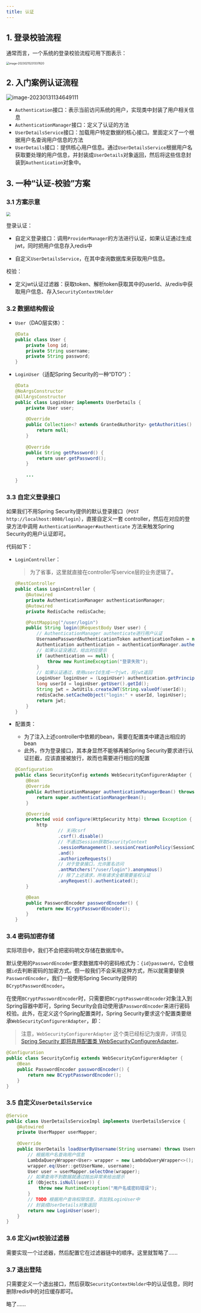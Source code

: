 ```yaml
---
title: 认证
---
```


## 1. 登录校验流程

通常而言，一个系统的登录校验流程可用下图表示：

<img src="https://figure-bed.chua-n.com/notebook/JavaWeb/SpringSecurity/image-20230215231337620.png" alt="image-20230215231337620" style="zoom:50%;" />

## 2. 入门案例认证流程

![image-20230131134649111](https://figure-bed.chua-n.com/notebook/JavaWeb/SpringSecurity/image-20230131134649111.png)

- `Authentication`接口：表示当前访问系统的用户，实现类中封装了用户相关信息
- `AuthenticationManager`接口：定义了认证的方法
- `UserDetailsService`接口：加载用户特定数据的核心接口。里面定义了一个根据用户名查询用户信息的方法
- `UserDetails`接口：提供核心用户信息。通过`UserDetailsService`根据用户名获取要处理的用户信息，并封装成`UserDetails`对象返回，然后将这些信息封装到`Authentication`对象中。

## 3. 一种“认证-校验”方案

### 3.1 方案示意

<img src="https://figure-bed.chua-n.com/notebook/JavaWeb/SpringSecurity/一个自定义认证-校验方案.png" style="zoom:67%;" />

登录认证：

- 自定义登录接口：调用`ProviderManager`的方法进行认证，如果认证通过生成jwt，同时把用户信息存入redis中

- 自定义`UserDetailsService`，在其中查询数据库来获取用户信息。


校验：

- 定义jwt认证过滤器：获取token、解析token获取其中的userId、从redis中获取用户信息、存入`SecurityContextHolder`

### 3.2 数据结构假设

- `User`（DAO层实体）：

  ```java
  @Data
  public class User {
      private long id;
      private String username;
      private String password;
  }
  ```

- `LoginUser`（适配Spring Security的一种“DTO”）：

  ```java
  @Data
  @NoArgsConstructor
  @AllArgsConstructor
  public class LoginUser implements UserDetails {
      private User user;
      
      @Override
      public Collection<? extends GrantedAuthority> getAuthorities() {
          return null;
      }
      
      @Override
      public String getPassword() {
          return user.getPassword();
      }
      
      ...
  }
  ```

### 3.3 自定义登录接口

如果我们不用Spring Security提供的默认登录接口（`POST http://localhost:8080/login`），直接自定义一套 controller，然后在对应的登录方法中调用 `AuthenticationManager#authenticate` 方法来触发Spring Security的用户认证即可。

代码如下：

- `LoginController`：

  > 为了省事，这里就直接在controller写service层的业务逻辑了。

  ```java
  @RestController
  public class LoginController {
      @Autowired
      private AuthenticationManager authenticationManager;
      @Autowired
      private RedisCache redisCache;
  
      @PostMapping("/user/login")
      public String login(@RequestBody User user) {
          // AuthenticationManager authenticate进行用户认证
          UsernamePasswordAuthenticationToken authenticationToken = new UsernamePasswordAuthenticationToken(user.getUsername(), user.getPassword());
          Authentication authentication = authenticationManager.authenticate(authenticationToken);
          // 如果认证没通过，给出对应提示
          if (authentication == null) {
              throw new RuntimeException("登录失败");
          }
          // 如果认证通过，使用userId生成一个jwt，将jwt返回
          LoginUser loginUser = (LoginUser) authentication.getPrincipal();
          long userId = loginUser.getUser().getId();
          String jwt = JwtUtils.createJWT(String.valueOf(userId));
          redisCache.setCacheObject("login:" + userId, loginUser);
          return jwt;
      }
  }
  ```

- 配置类：

  - 为了注入上述controller中依赖的bean，需要在配置类中建造出相应的bean
  - 此外，作为登录接口，其本身显然不能够再被Spring Security要求进行认证拦截，应该直接被放行，故而也需要进行相应的配置

  ```java
  @Configuration
  public class SecurityConfig extends WebSecurityConfigurerAdapter {
      @Bean
      @Override
      public AuthenticationManager authenticationManagerBean() throws Exception {
          return super.authenticationManagerBean();
      }
  
      @Override
      protected void configure(HttpSecurity http) throws Exception {
          http
                  // 关闭csrf
                  .csrf().disable()
                  // 不通过Session获取SecurityContext
                  .sessionManagement().sessionCreationPolicy(SessionCreationPolicy.STATELESS)
                  .and()
                  .authorizeRequests()
                  // 对于登录接口，允许匿名访问
                  .antMatchers("/user/login").anonymous()
                  // 除了上述请求，所有请求全都需要鉴权认证
                  .anyRequest().authenticated();
      }
  
      @Bean
      public PasswordEncoder passwordEncoder() {
          return new BCryptPasswordEncoder();
      }
  }
  ```

### 3.4 密码加密存储

实际项目中，我们不会把密码明文存储在数据库中。

默认使用的`PasswordEncoder`要求数据库中的密码格式为：`{id}password`，它会根据`id`去判断密码的加密方式。但一般我们不会采用这种方式，所以就需要替换`PasswordEncoder`，我们一般使用Spring Security提供的`BCryptPasswordEncoder`。

在使用`BCryptPasswordEncoder`时，只需要把`BCryptPasswordEncoder`对象注入到Spring容器中即可，Spring Security会自动使用该`PasswordEncoder`来进行密码校验。此外，在定义这个Spring配置类时，Spring Security要求这个配置类要继承`WebSecurityConfigurerAdapter`，即：

> 注意，`WebSecurityConfigurerAdapter` 这个类已经标记为废弃，详情见 [Spring Security 即将弃用配置类 WebSecurityConfigurerAdapter](https://cloud.tencent.com/developer/article/1972872)。

```java
@Configuration
public class SecurityConfig extends WebSecurityConfigurerAdapter {
    @Bean
    public PasswordEncoder passwordEncoder() {
        return new BCryptPasswordEncoder();
    }
}
```

### 3.5 自定义`UserDetailsService`

```java
@Service
public class UserDetailsServiceImpl implements UserDetailsService {
    @Autowired
    private UserMapper userMapper;
    
    @Override
    public UserDetails loadUserByUsername(String username) throws UsernameNotFoundException {
        // 根据用户名查询用户信息
        LambdaQueryWrapper<User> wrapper = new LambdaQueryWrapper<>();
        wrapper.eq(User::getUserName, username);
        User user = userMapper.selectOne(wrapper);
        // 如果查询不到数据就通过抛出异常来给出提示
        if (Objects.isNull(user)) {
            throw new RuntimeException("用户名或密码错误");
        }
        // TODO 根据用户查询权限信息，添加到LoginUser中
        // 封装成UserDetails对象返回
        return new LoginUser(user);
    }
}
```

### 3.6 定义jwt校验过滤器

需要实现一个过滤器，然后配置它在过滤器链中的顺序。这里就暂略了......

### 3.7 退出登陆

只需要定义一个退出接口，然后获取`SecurityContextHolder`中的认证信息，同时删除redis中的对应缓存即可。

略了......
